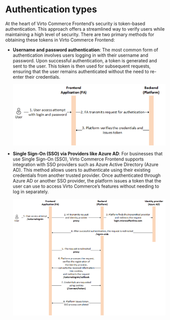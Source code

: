 # Authentication types

At the heart of Virto Commerce Frontend’s security is token-based authentication. This approach offers a streamlined way to verify users while maintaining a high level of security. There are two primary methods for obtaining these tokens in Virto Commerce Frontend:

* **Username and password authentication**: The most common form of authentication involves users logging in with their username and password. Upon successful authentication, a token is generated and sent to the user. This token is then used for subsequent requests, ensuring that the user remains authenticated without the need to re-enter their credentials.

    ![Login-password authentication](media/login-password-authentication.png)

* **Single Sign-On (SSO) via Providers like Azure AD**: For businesses that use Single Sign-On (SSO), Virto Commerce Frontend supports integration with SSO providers such as Azure Active Directory (Azure AD). This method allows users to authenticate using their existing credentials from another trusted provider. Once authenticated through Azure AD or another SSO provider, the platform issues a token that the user can use to access Virto Commerce’s features without needing to log in separately.

    ![SSO](media/sso-flow-illustration.png)